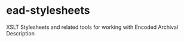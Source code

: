 ead-stylesheets
===============

XSLT Stylesheets and related tools for working with Encoded Archival Description